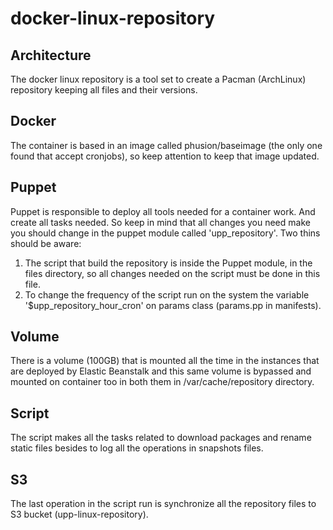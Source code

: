# docker-linux-repository

## Architecture
The docker linux repository is a tool set to create a Pacman (ArchLinux) repository keeping all files and their versions. 

## Docker
The container is based in an image called phusion/baseimage (the only one found that accept cronjobs), so keep attention to keep that image updated.

## Puppet
Puppet is responsible to deploy all tools needed for a container work. And create all tasks needed. So keep in mind that all changes you need make you should change in the puppet module called 'upp_repository'.
Two thins should be aware:
1. The script that build the repository is inside the Puppet module, in the files directory, so all changes needed on the script must be done in this file.
2. To change the frequency of the script run on the system the variable '$upp_repository_hour_cron'	on params class (params.pp in manifests). 

## Volume
There is a volume (100GB) that is mounted all the time in the instances that are deployed by Elastic Beanstalk and this same volume is bypassed and mounted on container too in both them in /var/cache/repository directory.

## Script
The script makes all the tasks related to download packages and rename static files besides to log all the operations in snapshots files.

## S3
The last operation in the script run is synchronize all the repository files to S3 bucket (upp-linux-repository).

